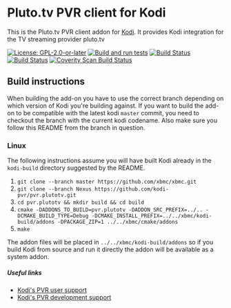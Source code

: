 # Pluto.tv PVR client for Kodi

This is the Pluto.tv PVR client addon for [Kodi](https://kodi.tv). It provides Kodi integration for the TV streaming provider pluto.tv

[![License: GPL-2.0-or-later](https://img.shields.io/badge/License-GPL%20v2+-blue.svg)](LICENSE.md)
[![Build and run tests](https://github.com/kodi-pvr/pvr.plutotv/actions/workflows/build.yml/badge.svg?branch=Nexus)](https://github.com/kodi-pvr/pvr.plutotv/actions/workflows/build.yml)
[![Build Status](https://dev.azure.com/teamkodi/kodi-pvr/_apis/build/status/kodi-pvr.pvr.plutotv?branchName=Nexus)](https://dev.azure.com/teamkodi/kodi-pvr/_build/latest?definitionId=81&branchName=Nexus)
[![Build Status](https://jenkins.kodi.tv/view/Addons/job/kodi-pvr/job/pvr.plutotv/job/Nexus/badge/icon)](https://jenkins.kodi.tv/blue/organizations/jenkins/kodi-pvr%2Fpvr.plutotv/branches/)
[![Coverity Scan Build Status](https://scan.coverity.com/projects/5120/badge.svg)](https://scan.coverity.com/projects/5120)

## Build instructions

When building the add-on you have to use the correct branch depending on which version of Kodi you're building against.
If you want to build the add-on to be compatible with the latest kodi `master` commit, you need to checkout the branch with the current kodi codename.
Also make sure you follow this README from the branch in question.

### Linux

The following instructions assume you will have built Kodi already in the `kodi-build` directory
suggested by the README.

1. `git clone --branch master https://github.com/xbmc/xbmc.git`
2. `git clone --branch Nexus https://github.com/kodi-pvr/pvr.plutotv.git`
3. `cd pvr.plutotv && mkdir build && cd build`
4. `cmake -DADDONS_TO_BUILD=pvr.plutotv -DADDON_SRC_PREFIX=../.. -DCMAKE_BUILD_TYPE=Debug -DCMAKE_INSTALL_PREFIX=../../xbmc/kodi-build/addons -DPACKAGE_ZIP=1 ../../xbmc/cmake/addons`
5. `make`

The addon files will be placed in `../../xbmc/kodi-build/addons` so if you build Kodi from source and run it directly 
the addon will be available as a system addon.

##### Useful links

* [Kodi's PVR user support](https://forum.kodi.tv/forumdisplay.php?fid=167)
* [Kodi's PVR development support](https://forum.kodi.tv/forumdisplay.php?fid=136)
